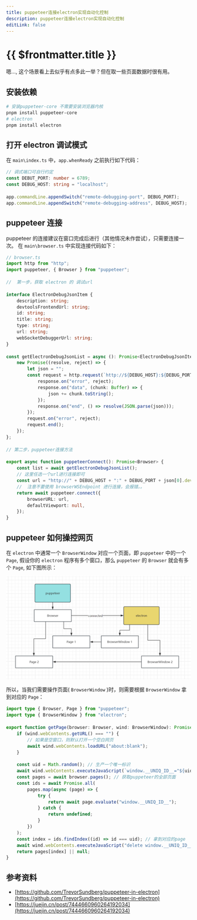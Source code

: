 ```yaml
---
title: puppeteer连接electron实现自动化控制
description: puppeteer连接electron实现自动化控制
editLink: false
---
```


# {{ $frontmatter.title }}

嗯...,  这个场景看上去似乎有点多此一举？但在取一些页面数据时很有用。

## 安装依赖

```bash
# 安装puppeteer-core 不需要安装浏览器内核
pnpm install puppeteer-core
# electron
pnpm install electron
```

## 打开 electron 调试模式

在 `main\index.ts` 中，`app.whenReady` 之前执行如下代码：

```ts
// 调式端口可自行约定
const DEBUT_PORT: number = 6789;
const DEBUG_HOST: string = "localhost";

app.commandLine.appendSwitch("remote-debugging-port", DEBUG_PORT);
app.commandLine.appendSwitch("remote-debugging-address", DEBUG_HOST);
```

## puppeteer 连接

puppeteer 的连接建议在窗口完成后进行（其他情况未作尝试），只需要连接一次。 在 `main\browser.ts` 中实现连接代码如下：

```ts
// browser.ts
import http from "http";
import puppeteer, { Browser } from "puppeteer";

//  第一步，获取 electron 的 调试url

interface ElectronDebugJsonItem {
	description: string;
	devtoolsFrontendUrl: string;
	id: string;
	title: string;
	type: string;
	url: string;
	webSocketDebuggerUrl: string;
}

const getElectronDebugJsonList = async (): Promise<ElectronDebugJsonItem[]> => {
	new Promise((resolve, reject) => {
		let json = "";
		const request = http.request(`http://${DEBUG_HOST}:${DEBUG_PORT}/json/list`, (response) => {
			response.on("error", reject);
			response.on("data", (chunk: Buffer) => {
				json += chunk.toString();
			});
			response.on("end", () => resolve(JSON.parse(json)));
		});
		request.on("error", reject);
		request.end();
	});
};

// 第二步，puppeteer连接方法

export async function puppeteerConnect(): Promise<Browser> {
	const list = await getElectronDebugJsonList();
	// 这里任选一个url进行连接即可
	const url = "http://" + DEBUG_HOST + ":" + DEBUG_PORT + json[0].devtoolsFrontendUrl;
	//  注意不要使用 browserWSEndpoint 进行连接，会报错。。
	return await puppeteer.connect({
		browserURL: url,
		defaultViewport: null,
	});
}
```

## puppeteer 如何操控网页

在 `electron` 中通常一个 `BrowserWindow` 对应一个页面，即 `puppeteer` 中的一个 `Page`, 假设你的 `electron` 程序有多个窗口，那么 `puppeteer` 的 `Browser` 就会有多个 `Page`, 如下图所示：

![puppeteer-electron.png](/puppeteer/puppeteer-electron.png)

所以，当我们需要操作页面( `BrowserWindow` )时，则需要根据 `BrowserWindow` 拿到对应的 `Page`：

```ts
import type { Browser, Page } from "puppeteer";
import type { BrowserWindow } from "electron";

export function getPage(browser: Browser, wind: BrowserWindow): Promise<Page | null> {
	if (wind.webContents.getURL() === "") {
		// 如果是空窗口，则默认打开一个空白网页
		await wind.webContents.loadURL("about:blank");
	}

	const uid = Math.random(); // 生产一个唯一标识
	await wind.webContents.executeJavaScript(`window.__UNIQ_ID__="${uid}"`); //将全局变量写入页面
	const pages = await browser.pages(); // 获取puppeteer的全部页面
	const ids = await Promise.all(
		pages.map(async (page) => {
			try {
				return await page.evaluate("window.__UNIQ_ID__");
			} catch {
				return undefined;
			}
		})
	);
	const index = ids.findIndex((id) => id === uid); // 拿到对应的page
	await wind.webContents.executeJavaScript("delete window.__UNIQ_ID__"); //删除全局变量
	return pages[index] || null;
}
```

## 参考资料

- [https://github.com/TrevorSundberg/puppeteer-in-electron](https://github.com/TrevorSundberg/puppeteer-in-electron)
- [https://juejin.cn/post/7444660960264192034](https://juejin.cn/post/7444660960264192034)
